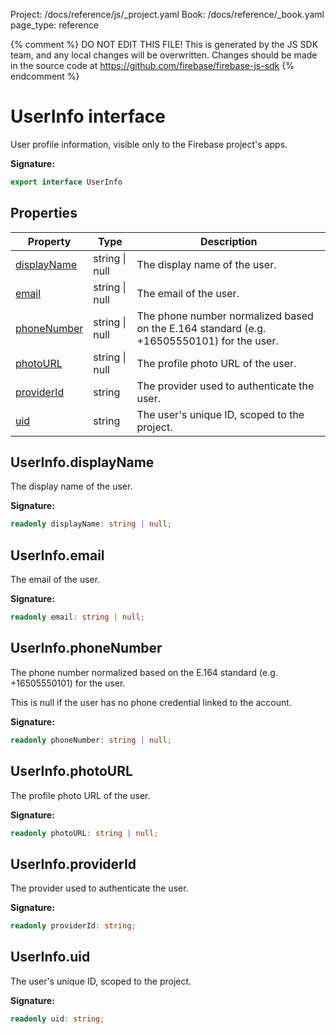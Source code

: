 Project: /docs/reference/js/_project.yaml
Book: /docs/reference/_book.yaml
page_type: reference

{% comment %}
DO NOT EDIT THIS FILE!
This is generated by the JS SDK team, and any local changes will be
overwritten. Changes should be made in the source code at
https://github.com/firebase/firebase-js-sdk
{% endcomment %}

# UserInfo interface
User profile information, visible only to the Firebase project's apps.

<b>Signature:</b>

```typescript
export interface UserInfo 
```

## Properties

|  Property | Type | Description |
|  --- | --- | --- |
|  [displayName](./auth.userinfo.md#userinfodisplayname) | string \| null | The display name of the user. |
|  [email](./auth.userinfo.md#userinfoemail) | string \| null | The email of the user. |
|  [phoneNumber](./auth.userinfo.md#userinfophonenumber) | string \| null | The phone number normalized based on the E.164 standard (e.g. +16505550101) for the user. |
|  [photoURL](./auth.userinfo.md#userinfophotourl) | string \| null | The profile photo URL of the user. |
|  [providerId](./auth.userinfo.md#userinfoproviderid) | string | The provider used to authenticate the user. |
|  [uid](./auth.userinfo.md#userinfouid) | string | The user's unique ID, scoped to the project. |

## UserInfo.displayName

The display name of the user.

<b>Signature:</b>

```typescript
readonly displayName: string | null;
```

## UserInfo.email

The email of the user.

<b>Signature:</b>

```typescript
readonly email: string | null;
```

## UserInfo.phoneNumber

The phone number normalized based on the E.164 standard (e.g. +16505550101) for the user.

This is null if the user has no phone credential linked to the account.

<b>Signature:</b>

```typescript
readonly phoneNumber: string | null;
```

## UserInfo.photoURL

The profile photo URL of the user.

<b>Signature:</b>

```typescript
readonly photoURL: string | null;
```

## UserInfo.providerId

The provider used to authenticate the user.

<b>Signature:</b>

```typescript
readonly providerId: string;
```

## UserInfo.uid

The user's unique ID, scoped to the project.

<b>Signature:</b>

```typescript
readonly uid: string;
```
